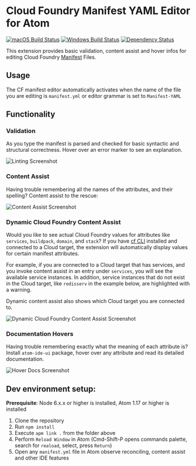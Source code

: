 # Cloud Foundry Manifest YAML Editor for Atom
[![macOS Build Status](https://travis-ci.org/spring-projects/atom-cf-manifest-yaml.svg?branch=master)](https://travis-ci.org/spring-projects/atom-cf-manifest-yaml) [![Windows Build Status](https://ci.appveyor.com/api/projects/status/1jvknxt9jhykgrxo?svg=true)](https://ci.appveyor.com/project/spring-projects/atom-cf-manifest-yaml/branch/master) [![Dependency Status](https://david-dm.org/spring-projects/atom-cf-manifest-yaml.svg)](https://david-dm.org/spring-projects/atom-cf-manifest-yaml)

This extension provides basic validation, content assist and hover infos
for editing Cloud Foundry [Manifest](https://docs.cloudfoundry.org/devguide/deploy-apps/manifest.html) Files.

## Usage

The CF manifest editor automatically activates when the name of the file you are editing is `manifest.yml` or editor grammar is set to `Manifest-YAML`

## Functionality

### Validation

As you type the manifest is parsed and checked for basic syntactic and structural correctness. Hover over
an error marker to see an explanation.

![Linting Screenshot][linting]

### Content Assist

Having trouble remembering all the names of the attributes, and their spelling? Content assist to the
rescue:

![Content Assist Screenshot][ca]

### Dynamic Cloud Foundry Content Assist

Would you like to see actual Cloud Foundry values for attributes like `services`, `buildpack`, `domain`, and `stack`? If you have [cf CLI](https://docs.cloudfoundry.org/cf-cli/) installed and connected to a Cloud target, the extension will automatically display values for certain manifest attributes.

For example, if you are connected to a Cloud target that has services, and you invoke content assist in an entry under `services`, you will see the available service instances. In addition, service instances that do not exist in the Cloud target, like `redisserv` in the example below, are highlighted with a warning.

Dynamic content assist also shows which Cloud target you are connected to.

![Dynamic Cloud Foundry Content Assist Screenshot][dcfca]

### Documentation Hovers

Having trouble remembering exactly what the meaning of each attribute is? Install `atom-ide-ui` package, hover over any attribute and 
read its detailed documentation.

![Hover Docs Screenshot][hovers]

## Dev environment setup:
**Prerequisite**: Node 6.x.x or higher is installed, Atom 1.17 or higher is installed
1. Clone the repository
2. Run `npm install`
3. Execute `apm link .` from the folder above
5. Perform `Reload Window` in Atom (Cmd-Shift-P opens commands palette, search for `reaload`, select, press `Return`)
6. Open any `manifest.yml` file in Atom observe reconciling, content assist and other IDE features

[linting]: https://raw.githubusercontent.com/spring-projects/atom-cf-manifest-yaml/3e485d98ca1f5fb5ca3d780ffd85cd8e4e9e96be/readme-imgs/linting.png
[ca]: https://raw.githubusercontent.com/spring-projects/atom-cf-manifest-yaml/3e485d98ca1f5fb5ca3d780ffd85cd8e4e9e96be/readme-imgs/content-assist.png
[dcfca]: https://raw.githubusercontent.com/spring-projects/atom-cf-manifest-yaml/0d86220a88f44000f4a2ae0dd11b211aec319fb2/readme-imgs/cf-dynamic-content-assist.png
[hovers]: https://raw.githubusercontent.com/spring-projects/atom-cf-manifest-yaml/3e485d98ca1f5fb5ca3d780ffd85cd8e4e9e96be/readme-imgs/hovers.png

